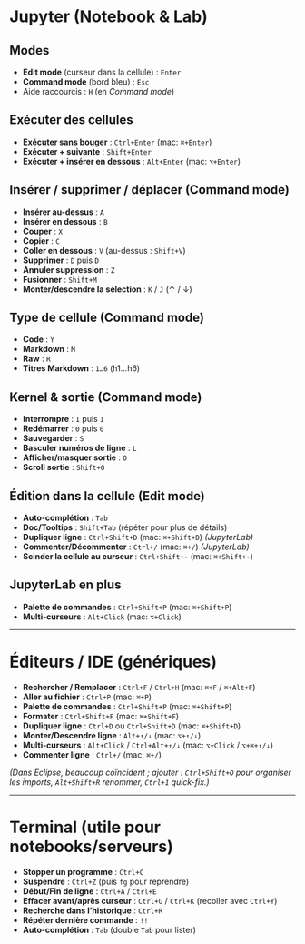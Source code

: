 # Jupyter (Notebook & Lab)

## Modes

* **Edit mode** (curseur dans la cellule) : `Enter`
* **Command mode** (bord bleu) : `Esc`
* Aide raccourcis : `H` (en *Command mode*)

## Exécuter des cellules

* **Exécuter sans bouger** : `Ctrl+Enter` (mac: `⌘+Enter`)
* **Exécuter + suivante** : `Shift+Enter`
* **Exécuter + insérer en dessous** : `Alt+Enter` (mac: `⌥+Enter`)

## Insérer / supprimer / déplacer (Command mode)

* **Insérer au-dessus** : `A`
* **Insérer en dessous** : `B`
* **Couper** : `X`
* **Copier** : `C`
* **Coller en dessous** : `V` (au-dessus : `Shift+V`)
* **Supprimer** : `D` puis `D`
* **Annuler suppression** : `Z`
* **Fusionner** : `Shift+M`
* **Monter/descendre la sélection** : `K` / `J` (↑ / ↓)

## Type de cellule (Command mode)

* **Code** : `Y`
* **Markdown** : `M`
* **Raw** : `R`
* **Titres Markdown** : `1…6` (h1…h6)

## Kernel & sortie (Command mode)

* **Interrompre** : `I` puis `I`
* **Redémarrer** : `0` puis `0`
* **Sauvegarder** : `S`
* **Basculer numéros de ligne** : `L`
* **Afficher/masquer sortie** : `O`
* **Scroll sortie** : `Shift+O`

## Édition dans la cellule (Edit mode)

* **Auto-complétion** : `Tab`
* **Doc/Tooltips** : `Shift+Tab` (répéter pour plus de détails)
* **Dupliquer ligne** : `Ctrl+Shift+D` (mac: `⌘+Shift+D`) *(JupyterLab)*
* **Commenter/Décommenter** : `Ctrl+/` (mac: `⌘+/`) *(JupyterLab)*
* **Scinder la cellule au curseur** : `Ctrl+Shift+-` (mac: `⌘+Shift+-`)

## JupyterLab en plus

* **Palette de commandes** : `Ctrl+Shift+P` (mac: `⌘+Shift+P`)
* **Multi-curseurs** : `Alt+Click` (mac: `⌥+Click`)

---

# Éditeurs / IDE (génériques)

* **Rechercher / Remplacer** : `Ctrl+F` / `Ctrl+H` (mac: `⌘+F` / `⌘+Alt+F`)
* **Aller au fichier** : `Ctrl+P` (mac: `⌘+P`)
* **Palette de commandes** : `Ctrl+Shift+P` (mac: `⌘+Shift+P`)
* **Formater** : `Ctrl+Shift+F` (mac: `⌘+Shift+F`)
* **Dupliquer ligne** : `Ctrl+D` ou `Ctrl+Shift+D` (mac: `⌘+Shift+D`)
* **Monter/Descendre ligne** : `Alt+↑/↓` (mac: `⌥+↑/↓`)
* **Multi-curseurs** : `Alt+Click` / `Ctrl+Alt+↑/↓` (mac: `⌥+Click` / `⌥+⌘+↑/↓`)
* **Commenter ligne** : `Ctrl+/` (mac: `⌘+/`)

*(Dans Eclipse, beaucoup coïncident ; ajouter : `Ctrl+Shift+O` pour organiser les imports, `Alt+Shift+R` renommer, `Ctrl+1` quick-fix.)*

---

# Terminal (utile pour notebooks/serveurs)

* **Stopper un programme** : `Ctrl+C`
* **Suspendre** : `Ctrl+Z` (puis `fg` pour reprendre)
* **Début/Fin de ligne** : `Ctrl+A` / `Ctrl+E`
* **Effacer avant/après curseur** : `Ctrl+U` / `Ctrl+K` (recoller avec `Ctrl+Y`)
* **Recherche dans l’historique** : `Ctrl+R`
* **Répéter dernière commande** : `!!`
* **Auto-complétion** : `Tab` (double `Tab` pour lister)
